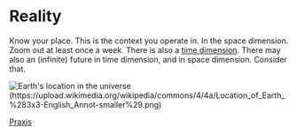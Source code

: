 # Reality
Know your place. This is the context you operate in. In the space dimension. Zoom out at least once a week. There is also a [time dimension](https://en.wikipedia.org/wiki/Big_History). There may also an (infinite) future in time dimension, and in space dimension. Consider that.

![Earth's location in the universe](https://en.wikipedia.org/wiki/Universe#/media/File:Location_of_Earth_(3x3-English_Annot-smaller).png)(https://upload.wikimedia.org/wikipedia/commons/4/4a/Location_of_Earth_%283x3-English_Annot-smaller%29.png)

[Praxis](/praxis)